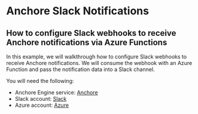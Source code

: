 # Anchore Slack Notifications

## How to configure Slack webhooks to receive Anchore notifications via Azure Functions

In this example, we will walkthrough how to configure Slack webhooks to receive Anchore notifications. We will consume the webhook with an Azure Function and pass the notification data into a Slack channel.


You will need the following:

- Anchore Engine service: [Anchore](https:;//anchore.com)
- Slack account: [Slack](https://slack.com)
- Azure account: [Azure](https://azure.microsoft.com)

